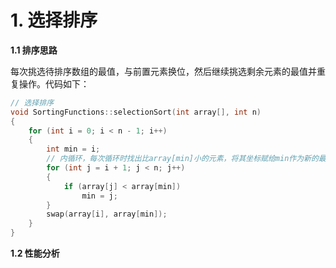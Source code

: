 # 1. 选择排序

**1.1 排序思路**

每次挑选待排序数组的最值，与前置元素换位，然后继续挑选剩余元素的最值并重复操作。代码如下：

```c++
// 选择排序
void SortingFunctions::selectionSort(int array[], int n)
{
    for (int i = 0; i < n - 1; i++)
    {
        int min = i;
        // 内循环，每次循环时找出比array[min]小的元素，将其坐标赋给min作为新的最小元素值
        for (int j = i + 1; j < n; j++)
        {
            if (array[j] < array[min])
                min = j;
        }
        swap(array[i], array[min]);
    }
}
```

**1.2 性能分析**

